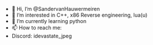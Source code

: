 - 👋 Hi, I’m @SandervanHauwermeiren
- 👀 I’m interested in C++, x86 Reverse engineering, lua(u)
- 🌱 I’m currently learning python
- 📫 How to reach me:
- Discord: idevastate_jpeg
